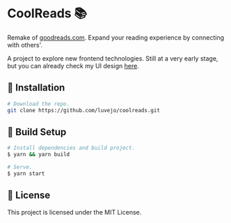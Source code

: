 # CoolReads 📚

Remake of [goodreads.com](https://goodreads.com/). Expand your reading experience by connecting with others'.

A project to explore new frontend technologies. Still at a very early stage, but you can already check my UI design [here](https://www.figma.com/proto/sEZV7Vs1vYPhugnXePQoAA/CoolReads?node-id=807%3A440&scaling=min-zoom&page-id=807%3A89&starting-point-node-id=807%3A440&hide-ui=1).

## 📖 Installation

```bash
# Download the repo.
git clone https://github.com/luvejo/coolreads.git
```

## 📖 Build Setup

```bash
# Install dependencies and build project.
$ yarn && yarn build

# Serve.
$ yarn start
```

## 📖 License

This project is licensed under the MIT License.
